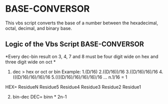 # BASE-CONVERSOR
This vbs script converts the base of a number between the hexadecimal, octal, decimal, and binary base.

## Logic of the Vbs Script BASE-CONVERSOR
*Every dec-bin result on 3, 4, 7 and 8 must be four digit wide on hex and three digit wide on oct
*

1. dec > hex or oct or bin
Example: 
1.(D/16)
2.((D/16))/16
3.((D/16)/16)/16
4.(((D/16)/16)/16)/16
5.((((D/16)/16)/16)/16)/16
...
n.1/16 = 1

HEX= ResidueN Residue5 Residue4 Residue3 Residue2 Residue1

2. bin-dec
DEC= binn * 2n-1 